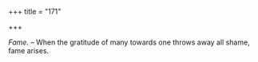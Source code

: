 +++
title = "171"

+++

*Fame.* – When the gratitude of many towards one throws away all shame, fame arises.


